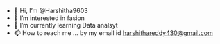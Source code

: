 - 👋 Hi, I’m @Harshitha9603
- 👀 I’m interested in fasion
- 🌱 I’m currently learning Data analsyt
- 📫 How to reach me ... by my email id harshithareddy430@gmail.com
<!---
Harshitha9603/Harshitha9603 is a ✨ special ✨ repository because its `README.md` (this file) appears on your GitHub profile.
You can click the Preview link to take a look at your changes.
--->
